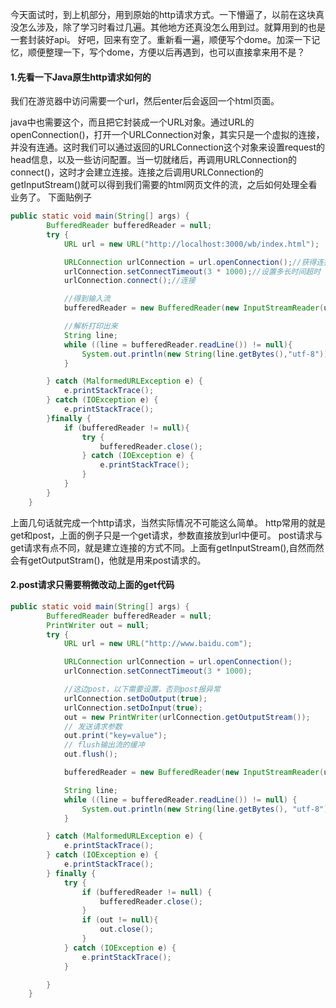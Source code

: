 今天面试时，到上机部分，用到原始的http请求方式。一下懵逼了，以前在这块真没怎么涉及，除了学习时看过几遍。其他地方还真没怎么用到过。就算用到的也是一套封装好api。
好吧，回来有空了。重新看一遍，顺便写个dome。加深一下记忆，顺便整理一下，写个dome，方便以后再遇到，也可以直接拿来用不是？

#### 1.先看一下Java原生http请求如何的
我们在游览器中访问需要一个url，然后enter后会返回一个html页面。

java中也需要这个，而且把它封装成一个URL对象。通过URL的openConnection()，打开一个URLConnection对象，其实只是一个虚拟的连接，并没有连通。这时我们可以通过返回的URLConnection这个对象来设置request的head信息，以及一些访问配置。当一切就绪后，再调用URLConnection的connect()，这时才会建立连接。连接之后调用URLConnection的getInputStream()就可以得到我们需要的html网页文件的流，之后如何处理全看业务了。
下面贴例子
```java
public static void main(String[] args) {
        BufferedReader bufferedReader = null;
        try {
            URL url = new URL("http://localhost:3000/wb/index.html");

            URLConnection urlConnection = url.openConnection();//获得连接对象
            urlConnection.setConnectTimeout(3 * 1000);//设置多长时间超时
            urlConnection.connect();//连接

            //得到输入流
            bufferedReader = new BufferedReader(new InputStreamReader(urlConnection.getInputStream()));

            //解析打印出来
            String line;
            while ((line = bufferedReader.readLine()) != null){
                System.out.println(new String(line.getBytes(),"utf-8"));
            }

        } catch (MalformedURLException e) {
            e.printStackTrace();
        } catch (IOException e) {
            e.printStackTrace();
        }finally {
            if (bufferedReader != null){
                try {
                    bufferedReader.close();
                } catch (IOException e) {
                    e.printStackTrace();
                }
            }
        }
    }
```

上面几句话就完成一个http请求，当然实际情况不可能这么简单。
http常用的就是get和post，上面的例子只是一个get请求，参数直接放到url中便可。
post请求与get请求有点不同，就是建立连接的方式不同。上面有getInputStream(),自然而然会有getOutputStram()，他就是用来post请求的。

#### 2.post请求只需要稍微改动上面的get代码
```java
public static void main(String[] args) {
        BufferedReader bufferedReader = null;
        PrintWriter out = null;
        try {
            URL url = new URL("http://www.baidu.com");

            URLConnection urlConnection = url.openConnection();
            urlConnection.setConnectTimeout(3 * 1000);

            //这边post，以下需要设置，否则post报异常
            urlConnection.setDoOutput(true);
            urlConnection.setDoInput(true);
            out = new PrintWriter(urlConnection.getOutputStream());
            // 发送请求参数
            out.print("key=value");
            // flush输出流的缓冲
            out.flush();

            bufferedReader = new BufferedReader(new InputStreamReader(urlConnection.getInputStream()));

            String line;
            while ((line = bufferedReader.readLine()) != null) {
                System.out.println(new String(line.getBytes(), "utf-8"));
            }

        } catch (MalformedURLException e) {
            e.printStackTrace();
        } catch (IOException e) {
            e.printStackTrace();
        } finally {
            try {
                if (bufferedReader != null) {
                    bufferedReader.close();
                }
                if (out != null){
                    out.close();
                }
            } catch (IOException e) {
                e.printStackTrace();
            }

        }
    }
```
